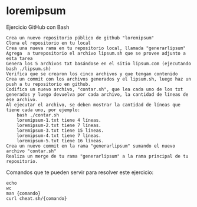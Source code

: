# loremipsum
Ejercicio GitHub con Bash

    Crea un nuevo repositorio público de github "loremipsum"
    Clona el repositorio en tu local
    Crea una nueva rama en tu repositorio local, llamada "generarlipsum"
    Agrega  a turepositorio el archivo lipsum.sh que se provee adjunto a esta tarea
    Genera los 5 archivos txt basándose en el sitio lipsum.com (ejecutando bash ./lipsum.sh)
    Verifica que se crearon los cinco archivos y que tengan contenido
    Crea un commit con los archivos generados y el lipsum.sh, luego haz un push a tu repositorio en github.
    Codifica un nuevo archivo, "contar.sh", que lea cada uno de los txt generados y luego devuelva por cada archivo, la cantidad de líneas de ese archivo.
    Al ejecutar el archivo, se deben mostrar la cantidad de líneas que tiene cada uno, por ejemplo:
        bash ./contar.sh
        loremipsum-1.txt tiene 4 líneas.
        loremipsum-2.txt tiene 7 líneas.
        loremipsum-3.txt tiene 15 líneas.
        loremipsum-4.txt tiene 7 líneas.
        loremipsum-5.txt tiene 16 líneas.
    Crea un nuevo commit en la rama "generarlipsum" sumando el nuevo archivo "contar.sh"
    Realiza un merge de tu rama "generarlipsum" a la rama principal de tu repositorio.


Comandos que te pueden servir para resolver este ejercicio:

    echo
    wc
    man {comando}
    curl cheat.sh/{comando}
